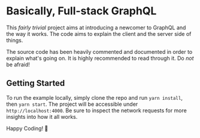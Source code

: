 # Basically, Full-stack GraphQL

This _fairly trivial_ project aims at introducing a newcomer to GraphQL and the way it works. The code aims to explain the client and the server side of things.

The source code has been heavily commented and documented in order to explain what's going on. It is highly recommended to read through it. Do _not_ be afraid!

## Getting Started

To run the example locally, simply clone the repo and run `yarn install`, then `yarn start`. The project will be accessible under `http://localhost:4000`. Be sure to inspect the network requests for more insights into how it all works.

Happy Coding! 🎉
